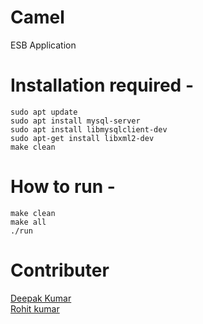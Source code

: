 # Camel
ESB Application

# Installation required -
    sudo apt update
    sudo apt install mysql-server
    sudo apt install libmysqlclient-dev
    sudo apt-get install libxml2-dev
    make clean
<!-- Also make sure you have mysql installed in your system. <br /> -->

# How to run -
    make clean
    make all
    ./run
    
# Contributer 
[Deepak Kumar](https://github.com/deepakjnv880)  
[Rohit kumar](https://github.com/rohitbhamu)  
